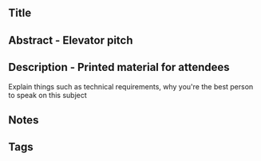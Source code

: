 Title
---

Abstract - Elevator pitch
---

Description - Printed material for attendees
---

Explain things such as technical requirements, why you're the best person to speak on this subject

Notes 
---

Tags
---
